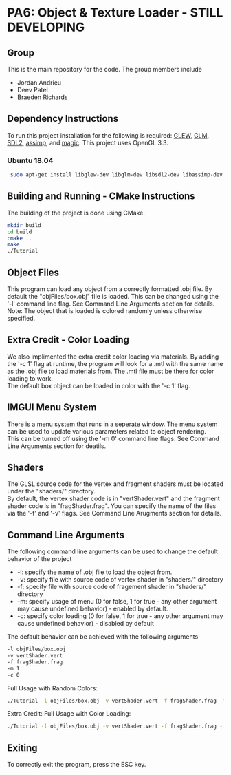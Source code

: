 # PA6: Object & Texture Loader - STILL DEVELOPING

## Group
This is the main repository for the code. The group members include
  * Jordan Andrieu
  * Deev Patel
  * Braeden Richards

## Dependency Instructions
To run this project installation for the following is required: [GLEW](http://glew.sourceforge.net/), [GLM](http://glm.g-truc.net/0.9.7/index.html), [SDL2](https://wiki.libsdl.org/Tutorials), [assimp](https://github.com/assimp/assimp/wiki), and [magic](http://www.imagemagick.org/Magick%2B%2B/).
This project uses OpenGL 3.3.

### Ubuntu 18.04
```bash 
 sudo apt-get install libglew-dev libglm-dev libsdl2-dev libassimp-dev libmagick++-dev
```

## Building and Running - CMake Instructions
The building of the project is done using CMake. 
```bash
mkdir build
cd build
cmake ..
make
./Tutorial
```

## Object Files
This program can load any object from a correctly formatted .obj file. By default the "objFiles/box.obj" file is loaded. This can be changed using the '-l' command line flag. See Command Line Arguments section for details. <br>
Note: The object that is loaded is colored randomly unless otherwise specified.

## Extra Credit - Color Loading
We also implimented the extra credit color loading via materials. By adding the '-c 1' flag at runtime, the program will look for a .mtl with the same name as the .obj file to load materials from. The .mtl file must be there for color loading to work. <br>
The default box object can be loaded in color with the '-c 1' flag.

## IMGUI Menu System
There is a menu system that runs in a seperate window. The menu system can be used to update various parameters related to object rendering. <br>
This can be turned off using the '-m 0' command line flags. See Command Line Arguments section for deatils.

## Shaders
The GLSL source code for the vertex and fragment shaders must be located under the "shaders/" directory. <br>
By default, the vertex shader code is in "vertShader.vert" and the fragment shader code is in "fragShader.frag". You can specify the name of the files via the '-f' and '-v' flags. See Command Line Arugments section for details.

## Command Line Arguments
The following command line arguments can be used to change the default behavior of the project
  * -l: specify the name of .obj file to load the object from.
  * -v: specify file with source code of vertex shader in "shaders/" directory
  * -f: specify file with source code of fragement shader in "shaders/" directory
  * -m: specify usage of menu (0 for false, 1 for true - any other argument may cause undefined behavior) - enabled by default.
  * -c: specify color loading (0 for false, 1 for true - any other argument may cause undefined behavior) - disabled by default

The default behavior can be achieved with the following arguments
```bash
-l objFiles/box.obj
-v vertShader.vert
-f fragShader.frag
-m 1
-c 0
```

Full Usage with Random Colors:
```bash
./Tutorial -l objFiles/box.obj -v vertShader.vert -f fragShader.frag -m 1 -c 0
```

Extra Credit: Full Usage with Color Loading:
```bash
./Tutorial -l objFiles/box.obj -v vertShader.vert -f fragShader.frag -m 1 -c 1
```

## Exiting
To correctly exit the program, press the ESC key.
